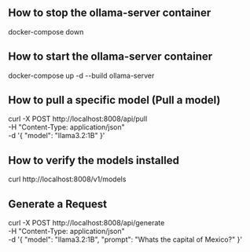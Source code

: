 ## How to stop the ollama-server container
docker-compose down

## How to start the ollama-server container
docker-compose up -d --build ollama-server

## How to pull a specific model (Pull a model)
curl -X POST http://localhost:8008/api/pull \
-H "Content-Type: application/json" \
-d '{
  "model": "llama3.2:1B"
}'

## How to verify the models installed
curl http://localhost:8008/v1/models


## Generate a Request
curl -X POST http://localhost:8008/api/generate \
-H "Content-Type: application/json" \
-d '{
  "model": "llama3.2:1B",
  "prompt": "Whats the capital of Mexico?"
}'